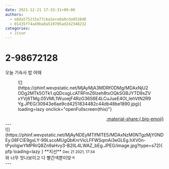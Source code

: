 ```yaml
---
date: 2021-12-21 17:33:31+09:00
authors:
  - e8da575215e77cba2ece8a0cda9538d6
  - 01435f74a49ba8a519705ad242348232
categories:
  - Jisun
---
```


# 2-98672128

<div class="post-container" markdown="1">
<div class="content-container md-sidebar__scrollwrap" markdown="1">

오늘 기숙사 밥 어때
<figure markdown="1">
![](https://phinf.wevpstatic.net/MjAyMjA3MDRfODMg/MDAxNjU2ODg2MTk5OTk1.qQDcsgLcATRFmZ6lzeh8txOQkSGBJYTD9sZVxYVj6TMg.05VML1WuoejF4RzG36S6E4LCuJueE4Ol_lehVtN2R9Yg.JPEG/30943e6ae9cd4251834482c44db48be1890.jpg){ loading=lazy onclick="openFullscreen(this)"}
</figure>


</div>
</div>

<div style="text-align: right;" markdown="1">
<a href="https://weverse.io/fromis9/fanpost/2-98672128" style="text-align: right;">:material-share:{.big-emoji}</a>
</div>
---

<div class="comments-container md-sidebar__scrollwrap" markdown="1">
<div class="comment" markdown="1">
<div class='id-container' markdown="1">
![](https://phinf.wevpstatic.net/MjAyNDEyMTlfMTE5/MDAxNzM0NTgzMjY0NDEy.08FClE9gxLY-99LscoMUgQbKnrVicLFFWSqmAi3eGLEg.hXV0n-tPyoIqjwYMPRrQ8Zn9aHvy3-B2llL4LWAZ_bEg.JPEG/image.jpg?type=s72){ pfp loading=lazy }
**<span class="artist">지선</span>** <small>Dec 21 2021, 17:34</small><br>
</div>
<div class='comment-body' markdown="1">
와 너무 맛나보이고 다 빨간색뿐이얔ㅋ
</div>
</div>
</div>
---
